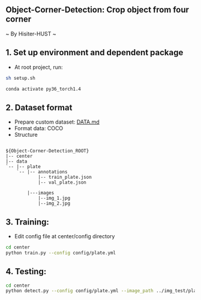 ## Object-Corner-Detection: Crop object from four corner
~ By Hisiter-HUST ~

## 1. Set up environment and dependent package 
- At root project, run:  
```bash
sh setup.sh

conda activate py36_torch1.4
```

## 2. Dataset format 
- Prepare custom dataset: [DATA.md](https://github.com/hisiter97/Object-Corner-Detection/blob/master/data/DATA.md)
- Format data: COCO
- Structure
```text

${Object-Corner-Detection_ROOT}
|-- center
|-- data
`-- |-- plate
    `-- |-- annotations
            |-- train_plate.json
            |-- val_plate.json

        |---images
            |--img_1.jpg
            |--img_2.jpg
```
## 3. Training:
- Edit config file at center/config directory 
```bash
cd center 
python train.py --config config/plate.yml 
```

## 4. Testing:
```bash
cd center
python detect.py --config config/plate.yml --image_path ../img_test/plate.jpg 
```

